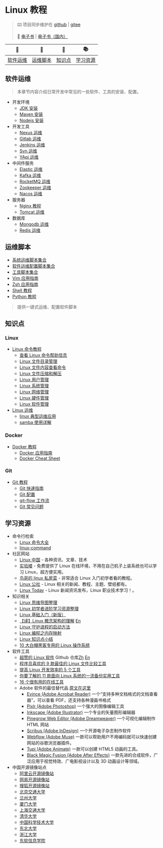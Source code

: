 # Linux 教程

> :keyboard: 项目同步维护在 [github](https://github.com/dunwu/linux-tutorial) | [gitee](https://gitee.com/turnon/linux-tutorial)
>
> :book: [电子书](https://dunwu.github.io/linux-tutorial/) | [电子书（国内）](http://turnon.gitee.io/linux-tutorial/)

|       :wrench:        |        :shell:        |      :memo:       |        :books:        |
| :-------------------: | :-------------------: | :---------------: | :-------------------: |
| [软件运维](#软件运维) | [运维脚本](#运维脚本) | [知识点](#知识点) | [学习资源](#学习资源) |

## 软件运维

> 本章节内容介绍日常开发中常见的一些软件、工具的安装、配置。

- 开发环境
  - [JDK 安装](linux/soft/jdk-install.md)
  - [Maven 安装](linux/soft/maven-install.md)
  - [Nodejs 安装](linux/soft/nodejs-install.md)
- 开发工具
  - [Nexus 运维](linux/soft/nexus-ops.md)
  - [Gitlab 运维](linux/soft/kafka-install.md)
  - [Jenkins 运维](linux/soft/jenkins.md)
  - [Svn 运维](linux/soft/svn-ops.md)
  - [YApi 运维](linux/soft/yapi-ops.md)
- 中间件服务
  - [Elastic 运维](linux/soft/elastic)
  - [Kafka 运维](linux/soft/kafka-install.md)
  - [RocketMQ 运维](linux/soft/rocketmq-install.md)
  - [Zookeeper 运维](linux/soft/zookeeper-install.md)
  - [Nacos 运维](linux/soft/nacos-install.md)
- 服务器
  - [Nginx 教程](https://github.com/dunwu/nginx-tutorial)
  - [Tomcat 运维](linux/soft/tomcat-install.md)
- 数据库
  - [Mongodb 运维](linux/soft/mongodb-ops.md)
  - [Redis 运维](linux/soft/redis-ops.md)

## 运维脚本

- [系统运维脚本集合](https://github.com/dunwu/linux-tutorial/tree/master/codes/linux/sys)
- [软件运维配置脚本集合](https://github.com/dunwu/linux-tutorial/tree/master/codes/linux/soft)
- [工具脚本集合](https://github.com/dunwu/linux-tutorial/tree/master/codes/linux/soft)
- [Vim 应用指南](linux/ops/vim.md)
- [Zsh 应用指南](linux/ops/zsh.md)
- [Shell 教程](linux/ops/shell.md)
- [Python 教程](linux/ops/python.md)

> 提供一键式运维、配置软件脚本

## 知识点

### Linux

- [Linux 命令教程](linux/cli/README.md)
  - [查看 Linux 命令帮助信息](linux/cli/查看Linux命令帮助信息.md)
  - [Linux 文件目录管理](linux/cli/Linux文件目录管理.md)
  - [Linux 文件内容查看命令](linux/cli/Linux文件内容查看编辑.md)
  - [Linux 文件压缩和解压](linux/cli/Linux文件压缩和解压.md)
  - [Linux 用户管理](linux/cli/Linux用户管理.md)
  - [Linux 系统管理](linux/cli/Linux系统管理.md)
  - [Linux 网络管理](linux/cli/Linux网络管理.md)
  - [Linux 硬件管理](linux/cli/Linux硬件管理.md)
  - [Linux 软件管理](linux/cli/Linux硬件管理.md)
- [Linux 运维](linux/ops/README.md)
  - [linux 典型运维应用](linux/ops/linux典型运维应用.md)
  - [samba 使用详解](linux/ops/samba使用详解.md)

### Docker

- [Docker 教程](docker)
  - [Docker 应用指南](docker/docker.md)
  - [Docker Cheat Sheet](docker/docker-cheat-sheet.md)

### Git

- [Git 教程](git/README.md)
  - [Git 快速指南](git/git-quickstart.md)
  - [Git 配置](git/git-configuration.md)
  - [git-flow 工作流](git/git-flow.md)
  - [Git 常见问题](git/git-faq.md)

## 学习资源

- 命令行检索
  - [Linux 命令大全](http://man.linuxde.net/)
  - [linux-command](https://jaywcjlove.gitee.io/linux-command/)
- 社区网站
  - [Linux 中国](https://linux.cn/) - 各种资讯、文章、技术
  - [实验楼](https://www.shiyanlou.com/) - 免费提供了 Linux 在线环境，不用在自己机子上装系统也可以学习 Linux，超方便实用。
  - [鸟哥的 linux 私房菜](http://linux.vbird.org/) - 非常适合 Linux 入门初学者看的教程。
  - [Linux 公社](http://www.linuxidc.com/) - Linux 相关的新闻、教程、主题、壁纸都有。
  - [Linux Today](http://www.linuxde.net) - Linux 新闻资讯发布，Linux 职业技术学习！。
- 知识相关
  - [Linux 思维导图整理](http://www.jianshu.com/p/59f759207862)
  - [Linux 初学者进阶学习资源整理](http://www.jianshu.com/p/fe2a790b41eb)
  - [Linux 基础入门（新版）](https://www.shiyanlou.com/courses/1)
  - [【译】Linux 概念架构的理解](http://www.jianshu.com/p/c5ae8f061cfe) [En](http://oss.org.cn/ossdocs/linux/kernel/a1/index.html)
  - [Linux 守护进程的启动方法](http://www.ruanyifeng.com/blog/2016/02/linux-daemon.html)
  - [Linux 编程之内存映射](https://www.shiyanlou.com/questions/2992)
  - [Linux 知识点小结](https://blog.huachao.me/2016/1/Linux%E7%9F%A5%E8%AF%86%E7%82%B9%E5%B0%8F%E7%BB%93/)
  - [10 大白帽黑客专用的 Linux 操作系统](https://linux.cn/article-6971-1.html)
- 软件工具
  - [超赞的 Linux 软件](https://www.gitbook.com/book/alim0x/awesome-linux-software-zh_cn/details) Github 仓库[Zh](https://github.com/alim0x/Awesome-Linux-Software-zh_CN) [En](https://github.com/VoLuong/Awesome-Linux-Software)
  - [程序员喜欢的 9 款最佳的 Linux 文件比较工具](http://os.51cto.com/art/201607/513796.htm)
  - [提高 Linux 开发效率的 5 个工具](http://www.codeceo.com/article/5-linux-productivity-tools.html)
  - [你要了解的 11 款面向 Linux 系统的一流备份实用工具](http://os.51cto.com/art/201603/508027.htm)
  - [16 个很有用的在线工具](http://www.simlinux.com/archives/264.html)
  - Adobe 软件的最佳替代品 [原文在这里](https://linux.cn/article-8928-1.html)
    - [Evince (Adobe Acrobat Reader)](https://wiki.gnome.org/Apps/Evince) 一个“支持多种文档格式的文档查看器”，可以查看 PDF，还支持各种漫画书格式
    - [Pixlr (Adobe Photoshop)](https://pixlr.com/) 一个强大的图像编辑工具
    - [Inkscape (Adobe Illustrator)](https://inkscape.org/zh/) 一个专业的矢量图形编辑器
    - [Pinegrow Web Editor (Adobe Dreamweaver)](https://pinegrow.com/) 一个可视化编辑制作 HTML 网站
    - [Scribus (Adobe InDesign)](https://www.scribus.net/) 一个开源电子杂志制作软件
    - [Webflow (Adobe Muse)](https://webflow.com/) 一款可以帮助用户不用编码就可以快速创建网站的谷歌浏览器插件。
    - [Tupi (Adobe Animate)](http://www.maefloresta.com/portal/) 一款可以创建 HTML5 动画的工具。
    - [Black Magic Fusion (Adobe After Effects)](https://www.blackmagicdesign.com) 一款先进的合成软件，广泛应用于视觉特效、广电影视设计以及 3D 动画设计等领域。
- 中国开源镜像站点
  - [阿里云开源镜像站](http://mirrors.aliyun.com/)
  - [网易开源镜像站](http://mirrors.163.com/)
  - [搜狐开源镜像站](http://mirrors.sohu.com/)
  - [北京交通大学](http://mirror.bjtu.edu.cn/)
  - [兰州大学](http://mirror.lzu.edu.cn/)
  - [厦门大学](http://mirrors.xmu.edu.cn/)
  - [上海交通大学](http://ftp.sjtu.edu.cn/)
  - [清华大学](http://mirrors.tuna.tsinghua.edu.cn/)
  - [中国科学技术大学](http://mirrors.ustc.edu.cn/)
  - [东北大学](http://mirror.neu.edu.cn/)
  - [浙江大学](http://mirrors.zju.edu.cn/)
  - [东软信息学院](http://mirrors.neusoft.edu.cn/)
